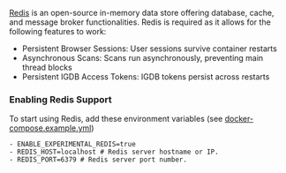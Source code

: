 [Redis](https://redis.io/docs/about/) is an open-source in-memory data store offering database, cache, and message broker functionalities. Redis is required as it allows for the following features to work:

- Persistent Browser Sessions: User sessions survive container restarts
- Asynchronous Scans: Scans run asynchronously, preventing main thread blocks
- Persistent IGDB Access Tokens: IGDB tokens persist across restarts

### Enabling Redis Support

To start using Redis, add these environment variables (see [docker-compose.example.yml](https://github.com/zurdi15/romm/blob/master/examples/docker-compose.example.yml))

```
- ENABLE_EXPERIMENTAL_REDIS=true
- REDIS_HOST=localhost # Redis server hostname or IP.
- REDIS_PORT=6379 # Redis server port number.
```
